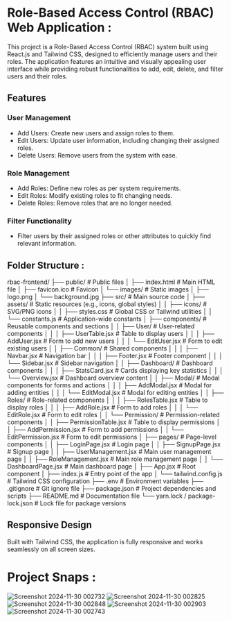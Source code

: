 # Role-Based Access Control (RBAC) Web Application  :
This project is a Role-Based Access Control (RBAC) system built using React.js and Tailwind CSS, designed to efficiently manage users and their roles. The application features an intuitive and visually appealing user interface while providing robust functionalities to add, edit, delete, and filter users and their roles.

## Features
 ### User Management
- Add Users: Create new users and assign roles to them.
- Edit Users: Update user information, including changing their assigned roles.
- Delete Users: Remove users from the system with ease.
### Role Management
- Add Roles: Define new roles as per system requirements.
- Edit Roles: Modify existing roles to fit changing needs.
- Delete Roles: Remove roles that are no longer needed.
### Filter Functionality
- Filter users by their assigned roles or other attributes to quickly find relevant information.
## Folder Structure :
rbac-frontend/
├── public/                   # Public files
│   ├── index.html            # Main HTML file
│   ├── favicon.ico           # Favicon
│   └── images/               # Static images
│       ├── logo.png
│       └── background.jpg
├── src/                      # Main source code
│   ├── assets/               # Static resources (e.g., icons, global styles)
│   │   ├── icons/            # SVG/PNG icons
│   │   ├── styles.css        # Global CSS or Tailwind utilities
│   │   └── constants.js      # Application-wide constants
│   ├── components/           # Reusable components and sections
│   │   ├── User/             # User-related components
│   │   │   ├── UserTable.jsx # Table to display users
│   │   │   ├── AddUser.jsx   # Form to add new users
│   │   │   └── EditUser.jsx  # Form to edit existing users
│   │   ├── Common/           # Shared components
│   │   │   ├── Navbar.jsx    # Navigation bar
│   │   │   ├── Footer.jsx    # Footer component
│   │   │   └── Sidebar.jsx   # Sidebar navigation
│   │   ├── Dashboard/        # Dashboard components
│   │   │   ├── StatsCard.jsx # Cards displaying key statistics
│   │   │   └── Overview.jsx  # Dashboard overview content
│   │   ├── Modal/            # Modal components for forms and actions
│   │   │   ├── AddModal.jsx  # Modal for adding entities
│   │   │   └── EditModal.jsx # Modal for editing entities
│   │   ├── Roles/            # Role-related components
│   │   │   ├── RolesTable.jsx # Table to display roles
│   │   │   ├── AddRole.jsx   # Form to add roles
│   │   │   └── EditRole.jsx  # Form to edit roles
│   │   └── Permission/       # Permission-related components
│       │   ├── PermissionTable.jsx # Table to display permissions
│       │   ├── AddPermission.jsx   # Form to add permissions
│       │   └── EditPermission.jsx  # Form to edit permissions
│   ├── pages/                # Page-level components
│   │   ├── LoginPage.jsx     # Login page
│   │   ├── SignupPage.jsx    # Signup page
│   │   ├── UserManagement.jsx # Main user management page
│   │   ├── RoleManagement.jsx # Main role management page
│   │   └── DashboardPage.jsx  # Main dashboard page
│   ├── App.jsx               # Root component
│   ├── index.js              # Entry point of the app
│   └── tailwind.config.js    # Tailwind CSS configuration
├── .env                      # Environment variables
├── .gitignore                # Git ignore file
├── package.json              # Project dependencies and scripts
├── README.md                 # Documentation file
└── yarn.lock / package-lock.json  # Lock file for package versions

## Responsive Design
Built with Tailwind CSS, the application is fully responsive and works seamlessly on all screen sizes.

# Project Snaps :
![Screenshot 2024-11-30 002732](https://github.com/user-attachments/assets/e6ab076d-5f1b-44d5-9f7a-aac3a75b6f68)
![Screenshot 2024-11-30 002825](https://github.com/user-attachments/assets/79f05f59-12e8-4319-852e-dcf020e79ff5)
![Screenshot 2024-11-30 002848](https://github.com/user-attachments/assets/e3b2ba50-2824-486d-8b6c-1132a54ba40e)
![Screenshot 2024-11-30 002903](https://github.com/user-attachments/assets/cc2f45bf-1900-43dd-b3cb-08d88d09845c)
![Screenshot 2024-11-30 002743](https://github.com/user-attachments/assets/9a3f19ca-2b58-4d6d-b19f-8c6a028aad15)
